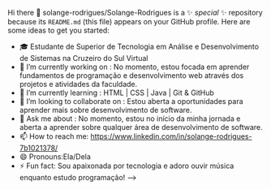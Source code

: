  Hi there 👋
solange-rodrigues/Solange-Rodrigues is a ✨ _special_ ✨ repository because its `README.md` (this file) appears on your GitHub profile.
Here are some ideas to get you started:
- 🎓 Estudante de Superior de Tecnologia em Análise e Desenvolvimento de Sistemas na Cruzeiro do Sul Virtual
- 🔭 I’m currently working on : No momento, estou focada em aprender fundamentos de programação e desenvolvimento web através dos projetos e atividades da faculdade.
- 🌱 I’m currently learning : HTML | CSS | Java | Git & GitHub
- 👯 I’m looking to collaborate on : Estou aberta a oportunidades para aprender mais sobre desenvolvimento de software.
- 💬 Ask me about : No momento, estou no início da minha jornada e aberta a aprender sobre qualquer área de desenvolvimento de software.
- 📫 How to reach me: https://www.linkedin.com/in/solange-rodrigues-7b1021378/
- 😄 Pronouns:Ela/Dela
- ⚡ Fun fact: Sou apaixonada por tecnologia e adoro ouvir música enquanto estudo programação!
-->
